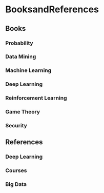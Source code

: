# BooksandReferences
## Books
### Probability
### Data Mining
### Machine Learning
### Deep Learning
### Reinforcement Learning
### Game Theory
### Security

## References
### Deep Learning
### Courses
### Big Data
